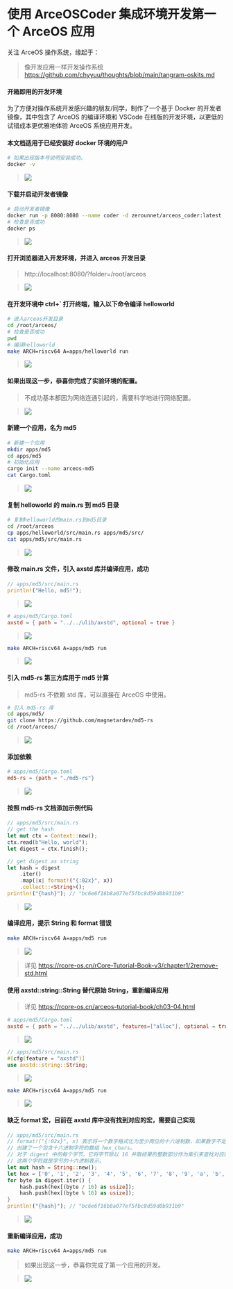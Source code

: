 # 使用 ArceOSCoder 集成环境开发第一个 ArceOS 应用
关注 ArceOS 操作系统，缘起于：
> 像开发应用一样开发操作系统 https://github.com/chyyuu/thoughts/blob/main/tangram-oskits.md

#### 开箱即用的开发环境
为了方便对操作系统开发感兴趣的朋友/同学，制作了一个基于 Docker 的开发者镜像，其中包含了 ArceOS 的编译环境和 VSCode 在线版的开发环境，以更低的试错成本更优雅地体验 ArceOS 系统应用开发。

#### 本文档适用于已经安装好 docker 环境的用户
```bash
# 如果出现版本号说明安装成功。
docker -v
```
> ![](2024-01-31-16-47-53.png)

#### 下载并启动开发者镜像
```bash
# 启动开发者镜像
docker run -p 8080:8080 --name coder -d zerounnet/arceos_coder:latest
# 检查是否成功
docker ps
```

> ![](2024-01-31-14-41-12.png)

#### 打开浏览器进入开发环境，并进入 arceos 开发目录
> http://localhost:8080/?folder=/root/arceos

> ![](2024-01-31-14-47-25.png)

#### 在开发环境中 ctrl+` 打开终端，输入以下命令编译 helloworld
```bash
# 进入arceos开发目录
cd /root/arceos/
# 检查是否成功
pwd
# 编译helloworld
make ARCH=riscv64 A=apps/helloworld run
```
> ![](2024-01-31-14-52-57.png)

#### 如果出现这一步，恭喜你完成了实验环境的配置。
> 不成功基本都因为网络连通引起的，需要科学地进行网络配置。

> ![](2024-01-31-14-54-19.png)

#### 新建一个应用，名为 md5
```bash
# 新建一个应用
mkdir apps/md5
cd apps/md5
# 初始化应用
cargo init --name arceos-md5
cat Cargo.toml
```
> ![](2024-01-31-16-02-19.png)

#### 复制 helloworld 的 main.rs 到 md5 目录
```bash
# 复制helloworld的main.rs到md5目录
cd /root/arceos
cp apps/helloworld/src/main.rs apps/md5/src/
cat apps/md5/src/main.rs
```
> ![](2024-01-31-16-05-15.png)

#### 修改 main.rs 文件，引入 axstd 库并编译应用，成功
```rust
// apps/md5/src/main.rs
println!("Hello, md5!");
```
> ![](2024-01-31-17-22-59.png)
```toml
# apps/md5/Cargo.toml
axstd = { path = "../../ulib/axstd", optional = true }
```
> ![](2024-01-31-17-02-48.png)
```bash
make ARCH=riscv64 A=apps/md5 run
```
> ![](2024-01-31-16-11-58.png)

#### 引入 md5-rs 第三方库用于 md5 计算
> md5-rs 不依赖 std 库，可以直接在 ArceOS 中使用。
```bash
# 引入 md5-rs 库
cd apps/md5/
git clone https://github.com/magnetardev/md5-rs
cd /root/arceos/
```
> ![](2024-01-31-16-15-48.png)

#### 添加依赖
```toml
# apps/md5/Cargo.toml
md5-rs = {path = "./md5-rs"}
```
> ![](2024-01-31-17-04-31.png)

#### 按照 md5-rs 文档添加示例代码
```rust
// apps/md5/src/main.rs
// get the hash
let mut ctx = Context::new();
ctx.read(b"Hello, world");
let digest = ctx.finish();

// get digest as string
let hash = digest
    .iter()
    .map(|x| format!("{:02x}", x))
    .collect::<String>();
println!("{hash}"); // "bc6e6f16b8a077ef5fbc8d59d0b931b9"
```
> ![](2024-01-31-16-18-22.png)

#### 编译应用，提示 String 和 format 错误
```bash
make ARCH=riscv64 A=apps/md5 run
```
> ![](2024-01-31-16-19-41.png)

> 详见 https://rcore-os.cn/rCore-Tutorial-Book-v3/chapter1/2remove-std.html

#### 使用 axstd::string::String 替代原始 String，重新编译应用
> 详见 https://rcore-os.cn/arceos-tutorial-book/ch03-04.html
```toml
# apps/md5/Cargo.toml
axstd = { path = "../../ulib/axstd", features=["alloc"], optional = true }
```
> ![](2024-01-31-17-08-14.png)
```rust
// apps/md5/src/main.rs
#[cfg(feature = "axstd")]
use axstd::string::String;
```
> ![](2024-01-31-16-22-14.png)
```bash
make ARCH=riscv64 A=apps/md5 run
```
> ![](2024-01-31-16-23-01.png)

#### 缺乏 format 宏，目前在 axstd 库中没有找到对应的宏，需要自己实现
```rust
// apps/md5/src/main.rs
// format!("{:02x}", x) 表示将一个数字格式化为至少两位的十六进制数，如果数字不足两位，则在前面补 0。
// 创建了一个包含十六进制字符的数组 hex_chars。
// 对于 digest 中的每个字节，它将字节除以 16 并取结果的整数部分作为索引来查找对应的十六进制字符，然后将字节与 16 取余数作为索引来查找对应的十六进制字符。
// 这两个字符就是字节的十六进制表示。
let mut hash = String::new();
let hex = ['0', '1', '2', '3', '4', '5', '6', '7', '8', '9', 'a', 'b', 'c', 'd', 'e', 'f'];
for byte in digest.iter() {
    hash.push(hex[(byte / 16) as usize]);
    hash.push(hex[(byte % 16) as usize]);
}
println!("{hash}"); // "bc6e6f16b8a077ef5fbc8d59d0b931b9"
```
> ![](2024-01-31-16-25-19.png)

#### 重新编译应用，成功
```bash
make ARCH=riscv64 A=apps/md5 run
```
> 如果出现这一步，恭喜你完成了第一个应用的开发。

> ![](2024-01-31-16-25-42.png)